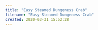 ```yaml
---
title: "Easy Steamed Dungeness Crab"
filename: "Easy-Steamed-Dungeness-Crab"
created: 2020-03-31 15:52:28
---
```

